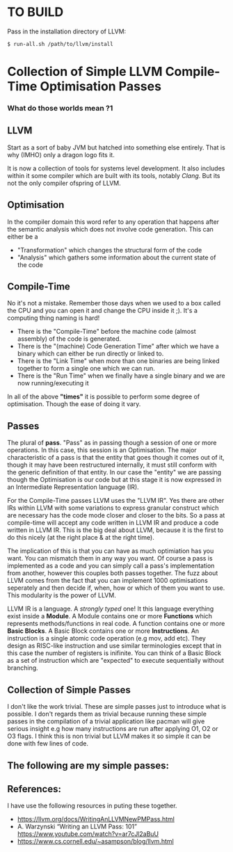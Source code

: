 # TO BUILD
Pass in the installation directory of LLVM: 

`$ run-all.sh /path/to/llvm/install`


# Collection of Simple LLVM Compile-Time Optimisation Passes
### What do those worlds mean ?1

## LLVM
Start as a sort of baby JVM but hatched into something else entirely. 
That is why (IMHO) only a dragon logo fits it.

It is now a collection of tools for systems level development. 
It also includes within it some compiler which are built with its tools, notably *Clang*. But its not the only compiler ofspring of LLVM.

## Optimisation
In the compiler domain this word refer to any operation that happens after the semantic analysis which does not involve code generation. This can either be a
- "Transformation" which changes the structural form of the code
- "Analysis" which gathers some information about the current state of the code


## Compile-Time
No it's not a mistake. Remember those days when we used to a box called the CPU and you can open it and change the CPU inside it ;). It's a computing thing naming is hard!

- There is the "Compile-Time" before the machine code (almost assembly) of the code is generated.
- There is the "(machine) Code Generation Time" after which we have a binary which can either be run directly or linked to.
- There is the "Link Time" when more than one binaries are being linked together to form a single one which we can run.
- There is the "Run Time" when we finally have a single binary and we are now running/executing it

In all of the above **"times"** it is possible to perform some degree of optimisation. Though the ease of doing it vary.

## Passes
The plural of **pass**. "Pass" as in passing though a session of one or more operations. In this case, this session is an Optimisation. The major characteristic of a pass is that the entity that goes though it comes out of it, though it may have been restructured internally, it must still conform with the generic definition of that entity. In our case the "entity" we are passing though the Optimisation is our code but at this stage it is now expressed in an Intermediate Representation language (IR).

For the Compile-Time passes LLVM uses the "LLVM IR". Yes there are other IRs within LLVM with some variations to express granular construct which are necessary has the code mode closer and closer to the bits. So a pass at compile-time will accept any code written in LLVM IR and produce a code written in LLVM IR. This is the big deal about LLVM, because it is the first to do this nicely (at the right place & at the right time).

The implication of this is that you can have as much optimiation has you want. You can mismatch them in any way you want. Of course a pass is implemented as a code and you can simply call a pass's implementation from another, however this couples both passes together. The fuzz about LLVM comes from the fact that you can implement 1000 optimisations seperately and then decide if, when, how or which of them you want to use. This modularity is the power of LLVM.

LLVM IR is a language. A *strongly typed* one! It this language everything exist inside a **Module**. A Module contains one or more **Functions** which represents methods/functions in real code. A function contains one or more **Basic Blocks**. A Basic Block contains one or more **Instructions**. An instruction is a single atomic code operation (e.g mov, add etc). They design as RISC-like instruction and use similar terminologies except that in this case the number of registers is inifinite. You can think of a Basic Block as a set of instruction which are "expected" to execute sequentially without branching.

## Collection of Simple Passes
I don't like the work trivial. These are simple passes just to introduce what is possible. I don't regards them as trivial because running these simple passes in the compilation of a trivial application like pacman will give serious insight e.g how many instructions are run after applying O1, O2 or O3 flags. I think this is non trivial but LLVM makes it so simple it can be done with few lines of code.

The following are my simple passes:
- 

## References:
I have use the following resources in puting these together.
- https://llvm.org/docs/WritingAnLLVMNewPMPass.html
- A. Warzynski “Writing an LLVM Pass: 101” https://www.youtube.com/watch?v=ar7cJl2aBuU 
- https://www.cs.cornell.edu/~asampson/blog/llvm.html
